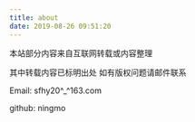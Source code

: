 ```yaml
---
title: about
date: 2019-08-26 09:51:20
---
```



本站部分内容来自互联网转载或内容整理

其中转载内容已标明出处 如有版权问题请邮件联系

Email: sfhy20^_^163.com

github: ningmo